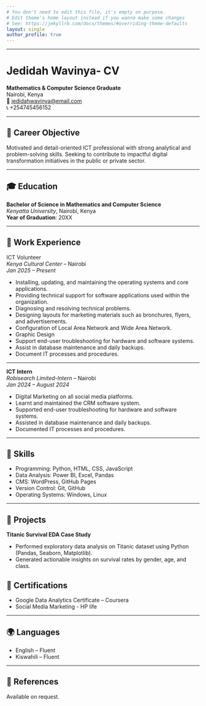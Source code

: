 ```yaml
---
# You don't need to edit this file, it's empty on purpose.
# Edit theme's home layout instead if you wanna make some changes
# See: https://jekyllrb.com/docs/themes/#overriding-theme-defaults
layout: single
author_profile: true
---
```

---

# Jedidah Wavinya- CV

**Mathematics & Computer Science Graduate**  
Nairobi, Kenya  
📧 jedidahwavinya@email.com  
📞 +254745456152  

---

## 🎯 Career Objective

Motivated and detail-oriented ICT professional with strong analytical and problem-solving skills. Seeking to contribute to impactful digital transformation initiatives in the public or private sector.

---

## 🎓 Education

**Bachelor of Science in Mathematics and Computer Science**  
_Kenyatta University_, Nairobi, Kenya  
**Year of Graduation**: 20XX  

---

## 💼 Work Experience

ICT Volunteer  
_Kenya Cultural Center_ – Nairobi  
_Jan 2025 – Present_  
- Installing, updating, and maintaining the operating systems and core applications.
- Providing technical support for software applications used within the organization.
- Diagnosing and resolving technical problems.
- Designing layouts for marketing materials such as bronchures, flyers, and advertisements.
- Configuration of Local Area Network and Wide Area Network.
- Graphic Design
- Support end-user troubleshooting for hardware and software systems.  
- Assist in database maintenance and daily backups.  
- Document IT processes and procedures.  

---
**ICT Intern**  
_Robisearch Limited-Intern_ – Nairobi  
_Jan 2024 – August 2024_  
- Digital Marketing on all social media platforms.
- Learnt and maintained the CRM software system.
- Supported end-user troubleshooting for hardware and software systems.  
- Assisted in database maintenance and daily backups.  
- Documented IT processes and procedures.  

---

## 🧰 Skills

- Programming: Python, HTML, CSS, JavaScript  
- Data Analysis: Power BI, Excel, Pandas  
- CMS: WordPress, GitHub Pages  
- Version Control: Git, GitHub  
- Operating Systems: Windows, Linux  

---

## 🧪 Projects

**Titanic Survival EDA Case Study**  
- Performed exploratory data analysis on Titanic dataset using Python (Pandas, Seaborn, Matplotlib).  
- Generated actionable insights on survival rates by gender, age, and class.


## 📜 Certifications

- Google Data Analytics Certificate – Coursera  
- Social Media Marketing  - HP life   

---

## 🌍 Languages

- English – Fluent  
- Kiswahili – Fluent  

---

## 📄 References

Available on request.

